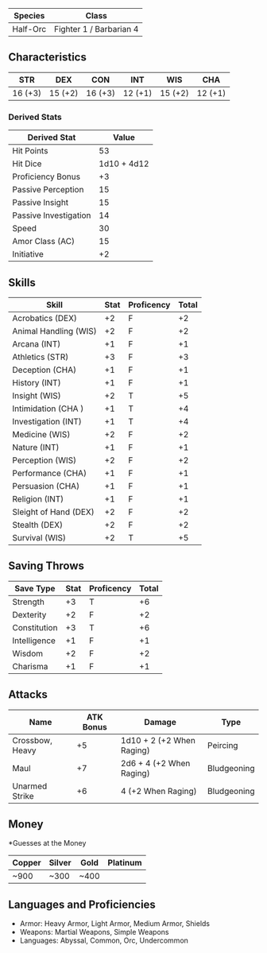 
| Species  | Class                   |
| -------- | ----------------------- |
| Half-Orc | Fighter 1 / Barbarian 4 |

## Characteristics

| STR     | DEX     | CON     | INT     | WIS     | CHA     |
| ------- | ------- | ------- | ------- | ------- | ------- |
| 16 (+3) | 15 (+2) | 16 (+3) | 12 (+1) | 15 (+2) | 12 (+1) |

### Derived Stats

| Derived Stat          | Value       |
| --------------------- | ----------- |
| Hit Points            | 53          |
| Hit Dice              | 1d10 + 4d12 |
| Proficiency Bonus     | +3          |
| Passive Perception    | 15          |
| Passive Insight       | 15          |
| Passive Investigation | 14          |
| Speed                 | 30          |
| Amor Class (AC)       | 15          |
| Initiative            | +2          |

## Skills

| Skill                 | Stat | Proficency | Total |
| --------------------- | ---- | ---------- | ----- |
| Acrobatics (DEX)      | +2   | F          | +2    |
| Animal Handling (WIS) | +2   | F          | +2    |
| Arcana (INT)          | +1   | F          | +1    |
| Athletics (STR)       | +3   | F          | +3    |
| Deception (CHA)       | +1   | F          | +1    |
| History (INT)         | +1   | F          | +1    |
| Insight (WIS)         | +2   | T          | +5    |
| Intimidation (CHA )   | +1   | T          | +4    |
| Investigation (INT)   | +1   | T          | +4    |
| Medicine (WIS)        | +2   | F          | +2    |
| Nature (INT)          | +1   | F          | +1    |
| Perception (WIS)      | +2   | F          | +2    |
| Performance (CHA)     | +1   | F          | +1    |
| Persuasion (CHA)      | +1   | F          | +1    |
| Religion (INT)        | +1   | F          | +1    |
| Sleight of Hand (DEX) | +2   | F          | +2    |
| Stealth (DEX)         | +2   | F          | +2    |
| Survival (WIS)        | +2   | T          | +5    |

## Saving Throws

| Save Type    | Stat | Proficency | Total |
| ------------ | ---- | ---------- | ----- |
| Strength     | +3   | T          | +6    |
| Dexterity    | +2   | F          | +2    |
| Constitution | +3   | T          | +6    |
| Intelligence | +1   | F          | +1    |
| Wisdom       | +2   | F          | +2    |
| Charisma     | +1   | F          | +1    |

## Attacks

| Name            | ATK Bonus | Damage                     | Type        |
| --------------- | --------- | -------------------------- | ----------- |
| Crossbow, Heavy | +5        | 1d10 + 2  (+2 When Raging) | Peircing    |
| Maul            | +7        | 2d6 + 4 (+2 When Raging)   | Bludgeoning |
| Unarmed Strike  | +6        | 4 (+2 When Raging)         | Bludgeoning |


## Money
*Guesses at the Money

| Copper | Silver | Gold | Platinum |
| ------ | ------ | ---- | -------- |
| ~900   | ~300   | ~400 |          |


## Languages and Proficiencies
- Armor: Heavy Armor, Light Armor, Medium Armor, Shields 
- Weapons: Martial Weapons, Simple Weapons 
- Languages: Abyssal, Common, Orc, Undercommon

